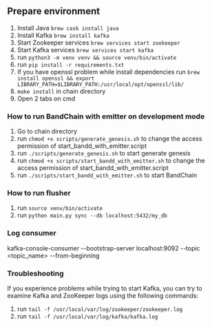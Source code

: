 
## Prepare environment

1. Install Java `brew cask install java`
2. Install Kafka `brew install kafka`
3. Start Zookeeper services `brew services start zookeeper`
4. Start Kafka services `brew services start kafka`
5. run `python3 -m venv venv && source venv/bin/activate`
6. run `pip install -r requirements.txt`
7. If you have openssl problem while install dependencies run `brew install openssl && export LIBRARY_PATH=$LIBRARY_PATH:/usr/local/opt/openssl/lib/`
8. `make install` in chain directory
9. Open 2 tabs on cmd

### How to run BandChain with emitter on development mode

1. Go to chain directory
2. run `chmod +x scripts/generate_genesis.sh` to change the access permission of start_bandd_with_emitter.script
3. run `./scripts/generate_genesis.sh` to start generate genesis
4. run `chmod +x scripts/start_bandd_with_emitter.sh` to change the access permission of start_bandd_with_emitter.script
5. run `./scripts/start_bandd_with_emitter.sh` to start BandChain


### How to run flusher

1. run `source venv/bin/activate`
2. run `python main.py sync --db localhost:5432/my_db`

### Log consumer

kafka-console-consumer --bootstrap-server localhost:9092 --topic <topic_name> --from-beginning

### Troubleshooting

If you experience problems while trying to start Kafka, you can try to examine Kafka and ZooKeeper logs using the following commands:

1. run `tail -f /usr/local/var/log/zookeeper/zookeeper.log`
2. run `tail -f /usr/local/var/log/kafka/kafka.log`
